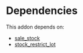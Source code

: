 # Dependencies

This addon depends on:

- [sale_stock](../../../../../oca-ocb-sale/odoo-bringout-oca-ocb-sale_stock)
- [stock_restrict_lot](../../../../odoo-bringout-oca-stock-logistics-workflow-stock_restrict_lot)
